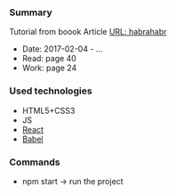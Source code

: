 ### Summary ###
Tutorial from boook
Article [URL: habrahabr](https://habrahabr.ru/post/279249/)
* Date: 2017-02-04 - ...
* Read: page 40
* Work: page 24

### Used technologies ###

* HTML5+CSS3
* JS
* [React](https://facebook.github.io/react/)
* [Babel](https://babeljs.io)

### Commands ###
* npm start -> run the project
